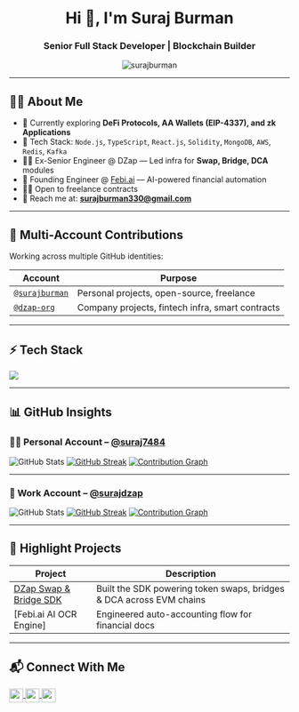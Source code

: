 <h1 align="center">Hi 👋, I'm Suraj Burman</h1>
<h3 align="center">Senior Full Stack Developer | Blockchain Builder</h3>

<p align="center">
  <img src="https://komarev.com/ghpvc/?username=surajburman&label=Profile%20views&color=0e75b6&style=flat" alt="surajburman" />
</p>

---

## 🧑‍💻 About Me

- 🔭 Currently exploring **DeFi Protocols, AA Wallets (EIP-4337), and zk Applications**
- 🧠 Tech Stack: `Node.js`, `TypeScript`, `React.js`, `Solidity`, `MongoDB`, `AWS`, `Redis`, `Kafka`
- 🧑‍💼 Ex-Senior Engineer @ DZap — Led infra for **Swap, Bridge, DCA** modules
- 🚀 Founding Engineer @ [Febi.ai](https://febi.ai) — AI-powered financial automation
- 👨‍💻 Open to freelance contracts
- 📨 Reach me at: **surajburman330@gmail.com**

---

## 🔗 Multi-Account Contributions

Working across multiple GitHub identities:

| Account | Purpose |
|--------|---------|
| [`@surajburman`](https://github.com/suraj7484) | Personal projects, open-source, freelance |
| [`@dzap-org`](https://github.com/surajdzap) | Company projects, fintech infra, smart contracts |

---

## ⚡ Tech Stack

<p align="left">
  <img src="https://skillicons.dev/icons?i=ts,nodejs,react,nextjs,solidity,mongodb,mysql,redis,kafka,docker,aws,figma,git" />
</p>

---

## 📊 GitHub Insights

### 👨‍💻 Personal Account – [@suraj7484](https://github.com/suraj7484)

![GitHub Stats](https://github-readme-stats.vercel.app/api?username=suraj7484&show_icons=true&theme=github_dark&hide=stars&count_private=true)
[![GitHub Streak](https://streak-stats.demolab.com?user=suraj7484&theme=github-dark&hide_border=true)](https://github.com/suraj7484)
[![Contribution Graph](https://github-readme-activity-graph.vercel.app/graph?username=suraj7484&theme=github-compact)](https://github.com/suraj7484)

---

### 🏢 Work Account – [@surajdzap](https://github.com/surajdzap)

![GitHub Stats](https://github-readme-stats.vercel.app/api?username=surajdzap&show_icons=true&theme=github_dark&hide=stars&count_private=true)
[![GitHub Streak](https://streak-stats.demolab.com?user=surajdzap&theme=github-dark&hide_border=true)](https://github.com/surajdzap)
[![Contribution Graph](https://github-readme-activity-graph.vercel.app/graph?username=surajdzap&theme=github-compact)](https://github.com/surajdzap)

---

## 🚀 Highlight Projects

| Project | Description |
|--------|-------------|
| [DZap Swap & Bridge SDK](https://github.com/DZapIO/dzap-sdk) | Built the SDK powering token swaps, bridges & DCA across EVM chains |
| [Febi.ai AI OCR Engine] | Engineered auto-accounting flow for financial docs |

---

## 📬 Connect With Me

<p align="left">
  <a href="https://linkedin.com/in/suraj7484" target="blank">
    <img align="center" src="https://cdn.simpleicons.org/linkedin/0A66C2" height="25" width="25" />
  </a>
  <a href="mailto:surajburman330@gmail.com" target="blank">
    <img align="center" src="https://cdn.simpleicons.org/gmail/DD5145" height="25" width="25" />
  </a>
  <a href="https://x.com/Surajburman99" target="_blank">
    <img align="center" src="https://cdn.simpleicons.org/x/000000" height="25" width="25" />
  </a>
</p>
